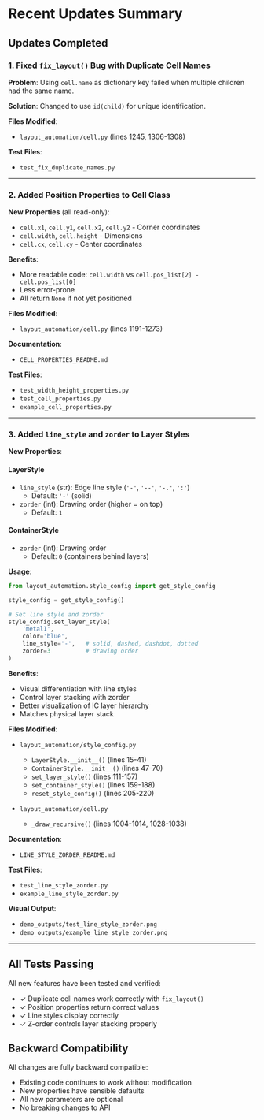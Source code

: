 # Recent Updates Summary

## Updates Completed

### 1. Fixed `fix_layout()` Bug with Duplicate Cell Names

**Problem**: Using `cell.name` as dictionary key failed when multiple children had the same name.

**Solution**: Changed to use `id(child)` for unique identification.

**Files Modified**:
- `layout_automation/cell.py` (lines 1245, 1306-1308)

**Test Files**:
- `test_fix_duplicate_names.py`

---

### 2. Added Position Properties to Cell Class

**New Properties** (all read-only):
- `cell.x1`, `cell.y1`, `cell.x2`, `cell.y2` - Corner coordinates
- `cell.width`, `cell.height` - Dimensions
- `cell.cx`, `cell.cy` - Center coordinates

**Benefits**:
- More readable code: `cell.width` vs `cell.pos_list[2] - cell.pos_list[0]`
- Less error-prone
- All return `None` if not yet positioned

**Files Modified**:
- `layout_automation/cell.py` (lines 1191-1273)

**Documentation**:
- `CELL_PROPERTIES_README.md`

**Test Files**:
- `test_width_height_properties.py`
- `test_cell_properties.py`
- `example_cell_properties.py`

---

### 3. Added `line_style` and `zorder` to Layer Styles

**New Properties**:

#### LayerStyle
- `line_style` (str): Edge line style (`'-'`, `'--'`, `'-.'`, `':'`)
  - Default: `'-'` (solid)
- `zorder` (int): Drawing order (higher = on top)
  - Default: `1`

#### ContainerStyle
- `zorder` (int): Drawing order
  - Default: `0` (containers behind layers)

**Usage**:
```python
from layout_automation.style_config import get_style_config

style_config = get_style_config()

# Set line style and zorder
style_config.set_layer_style(
    'metal1',
    color='blue',
    line_style='-',   # solid, dashed, dashdot, dotted
    zorder=3          # drawing order
)
```

**Benefits**:
- Visual differentiation with line styles
- Control layer stacking with zorder
- Better visualization of IC layer hierarchy
- Matches physical layer stack

**Files Modified**:
- `layout_automation/style_config.py`
  - `LayerStyle.__init__()` (lines 15-41)
  - `ContainerStyle.__init__()` (lines 47-70)
  - `set_layer_style()` (lines 111-157)
  - `set_container_style()` (lines 159-188)
  - `reset_style_config()` (lines 205-220)

- `layout_automation/cell.py`
  - `_draw_recursive()` (lines 1004-1014, 1028-1038)

**Documentation**:
- `LINE_STYLE_ZORDER_README.md`

**Test Files**:
- `test_line_style_zorder.py`
- `example_line_style_zorder.py`

**Visual Output**:
- `demo_outputs/test_line_style_zorder.png`
- `demo_outputs/example_line_style_zorder.png`

---

## All Tests Passing

All new features have been tested and verified:
- ✓ Duplicate cell names work correctly with `fix_layout()`
- ✓ Position properties return correct values
- ✓ Line styles display correctly
- ✓ Z-order controls layer stacking properly

## Backward Compatibility

All changes are fully backward compatible:
- Existing code continues to work without modification
- New properties have sensible defaults
- All new parameters are optional
- No breaking changes to API
